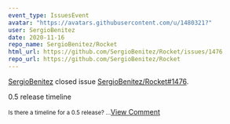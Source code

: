 ```yaml
---
event_type: IssuesEvent
avatar: "https://avatars.githubusercontent.com/u/1480321?"
user: SergioBenitez
date: 2020-11-16
repo_name: SergioBenitez/Rocket
html_url: https://github.com/SergioBenitez/Rocket/issues/1476
repo_url: https://github.com/SergioBenitez/Rocket
---
```


<a href='https://github.com/SergioBenitez' target='_blank'>SergioBenitez</a> closed issue <a href='https://github.com/SergioBenitez/Rocket/issues/1476' target='_blank'>SergioBenitez/Rocket#1476</a>.

<p>0.5 release timeline</p><small>Is there a timeline for a 0.5 release? ...</small><a href='https://github.com/SergioBenitez/Rocket/issues/1476' target='_blank'>View Comment</a>